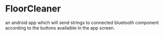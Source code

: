 # FloorCleaner
an android app which will send strings to connected bluetooth component according to the buttons availaible in the app screen.
